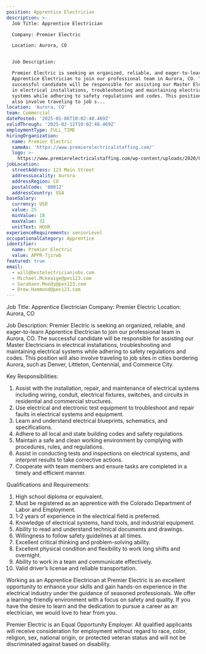 ```yaml
---
position: Apprentice Electrician
description: >-
  Job Title: Apprentice Electrician

  Company: Premier Electric

  Location: Aurora, CO 


  Job Description:

  Premier Electric is seeking an organized, reliable, and eager-to-learn
  Apprentice Electrician to join our professional team in Aurora, CO. The
  successful candidate will be responsible for assisting our Master Electricians
  in electrical installations, troubleshooting and maintaining electrical
  systems while adhering to safety regulations and codes. This position will
  also involve traveling to job s...
location: 'Aurora, CO'
team: Commercial
datePosted: '2025-01-06T10:02:40.469Z'
validThrough: '2025-02-12T10:02:40.469Z'
employmentType: FULL_TIME
hiringOrganization:
  name: Premier Electric
  sameAs: 'https://www.premierelectricalstaffing.com/'
  logo: >-
    https://www.premierelectricalstaffing.com/wp-content/uploads/2020/05/Premier-Electrical-Staffing-logo.png
jobLocation:
  streetAddress: 123 Main Street
  addressLocality: Aurora
  addressRegion: CO
  postalCode: '80012'
  addressCountry: USA
baseSalary:
  currency: USD
  value: 25
  minValue: 18
  maxValue: 32
  unitText: HOUR
experienceRequirements: seniorLevel
occupationalCategory: Apprentice
identifier:
  name: Premier Electric
  value: APPR-7jzrwb
featured: true
email:
  - will@bestelectricianjobs.com
  - Michael.Mckeaige@pes123.com
  - Sarahann.Moody@pes123.com
  - Drew.Hammond@pes123.com
---
```




Job Title: Apprentice Electrician
Company: Premier Electric
Location: Aurora, CO 

Job Description:
Premier Electric is seeking an organized, reliable, and eager-to-learn Apprentice Electrician to join our professional team in Aurora, CO. The successful candidate will be responsible for assisting our Master Electricians in electrical installations, troubleshooting and maintaining electrical systems while adhering to safety regulations and codes. This position will also involve traveling to job sites in cities bordering Aurora, such as Denver, Littleton, Centennial, and Commerce City.

Key Responsibilities:

1. Assist with the installation, repair, and maintenance of electrical systems including wiring, conduit, electrical fixtures, switches, and circuits in residential and commercial structures.
2. Use electrical and electronic test equipment to troubleshoot and repair faults in electrical systems and equipment.
3. Learn and understand electrical blueprints, schematics, and specifications.
4. Adhere to all local and state building codes and safety regulations.
5. Maintain a safe and clean working environment by complying with procedures, rules, and regulations.
6. Assist in conducting tests and inspections on electrical systems, and interpret results to take corrective actions.
7. Cooperate with team members and ensure tasks are completed in a timely and efficient manner.

Qualifications and Requirements:

1. High school diploma or equivalent.
2. Must be registered as an apprentice with the Colorado Department of Labor and Employment.
3. 1-2 years of experience in the electrical field is preferred.
4. Knowledge of electrical systems, hand tools, and industrial equipment.
5. Ability to read and understand technical documents and drawings.
6. Willingness to follow safety guidelines at all times.
7. Excellent critical thinking and problem-solving ability.
8. Excellent physical condition and flexibility to work long shifts and overnight.
9. Ability to work in a team and communicate effectively.
10. Valid driver’s license and reliable transportation.

Working as an Apprentice Electrician at Premier Electric is an excellent opportunity to enhance your skills and gain hands-on experience in the electrical industry under the guidance of seasoned professionals. We offer a learning-friendly environment with a focus on safety and quality. If you have the desire to learn and the dedication to pursue a career as an electrician, we would love to hear from you. 

Premier Electric is an Equal Opportunity Employer. All qualified applicants will receive consideration for employment without regard to race, color, religion, sex, national origin, or protected veteran status and will not be discriminated against based on disability.
